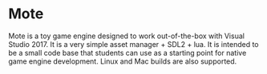 # Mote

Mote is a toy game engine designed to work out-of-the-box with Visual Studio 2017. It is a very simple asset manager + SDL2 + lua. 
It is intended to be a small code base that students can use as a starting point for native game engine development. Linux and Mac builds are also supported. 
